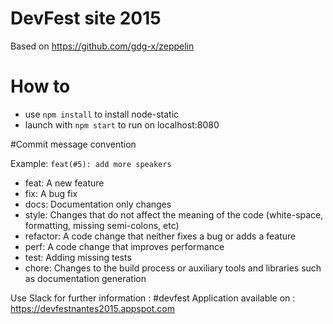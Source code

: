 # DevFest site 2015

Based on https://github.com/gdg-x/zeppelin

# How to

* use `npm install` to install node-static
* launch with `npm start` to run on localhost:8080

#Commit message convention

Example: `feat(#5): add more speakers`

* feat: A new feature
* fix: A bug fix
* docs: Documentation only changes
* style: Changes that do not affect the meaning of the code (white-space, formatting, missing semi-colons, etc)
* refactor: A code change that neither fixes a bug or adds a feature
* perf: A code change that improves performance
* test: Adding missing tests
* chore: Changes to the build process or auxiliary tools and libraries such as documentation generation

Use Slack for further information : #devfest
Application available on : https://devfestnantes2015.appspot.com